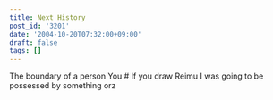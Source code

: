 ```yaml
---
title: Next History
post_id: '3201'
date: '2004-10-20T07:32:00+09:00'
draft: false
tags: []
---
```


The boundary of a person You # If you draw Reimu I was going to be possessed by something orz